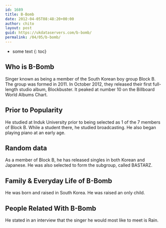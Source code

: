 ```yaml
---
id: 1689
title: B-Bomb
date: 2012-04-05T08:48:20+00:00
author: chito
layout: post
guid: https://ukdataservers.com/b-bomb/
permalink: /04/05/b-bomb/
---
```


* some text
{: toc}


## Who is  B-Bomb
                  
                  
                  
Singer known as being a member of the South Korean boy group Block B. The group was formed in 2011. In October 2012, they released their first full-length studio album, Blockbuster. It peaked at number 10 on the Billboard World Albums Chart.
                  
                
                
                
## Prior to Popularity 
                  
                  
                  
He studied at Induk University prior to being selected as 1 of the 7 members of Block B. While a student there, he studied broadcasting. He also began playing piano at an early age.
                  
                
                
                
## Random data 
                  
                  
                  
As a member of Block B, he has released singles in both Korean and Japanese. He was also selected to form the subgroup, called BASTARZ.
                  
                
                
                
## Family & Everyday Life of B-Bomb
                  
                  
                  
He was born and raised in South Korea. He was raised an only child.
                  
                
                
                
## People Related With  B-Bomb
                  
                  
                  
He stated in an interview that the singer he would most like to meet is Rain.
                  
                
              
            
          
          
          
    
    
  
